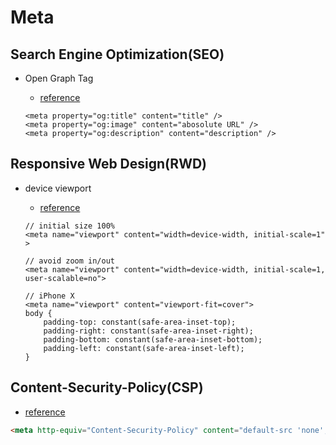 # Meta

## Search Engine Optimization(SEO)

- Open Graph Tag

    - [reference](https://www.tpisoftware.com/tpu/articleDetails/1989)

    ```
    <meta property="og:title" content="title" />
    <meta property="og:image" content="abosolute URL" />
    <meta property="og:description" content="description" />
    ```


## Responsive Web Design(RWD)

* device viewport

    * [reference](./references/meta-viewport.html)
    
    ```
    // initial size 100%
    <meta name="viewport" content="width=device-width, initial-scale=1" >

    // avoid zoom in/out
    <meta name="viewport" content="width=device-width, initial-scale=1, user-scalable=no">

    // iPhone X
    <meta name="viewport" content="viewport-fit=cover">
    body {
        padding-top: constant(safe-area-inset-top);
        padding-right: constant(safe-area-inset-right);
        padding-bottom: constant(safe-area-inset-bottom);
        padding-left: constant(safe-area-inset-left);
    }
    ```

## Content-Security-Policy(CSP)

- [reference](https://hackmd.io/@Eotones/BkOX6u5kX)

```html
<meta http-equiv="Content-Security-Policy" content="default-src 'none'; img-src 'self' data:;">
```
